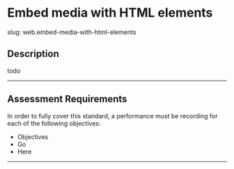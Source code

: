 
# Embed media with HTML elements

slug: web.embed-media-with-html-elements

## Description
todo

---
## Assessment Requirements
In order to fully cover this standard, a performance must be recording for each of the following objectives:

- Objectives
- Go
- Here


---
